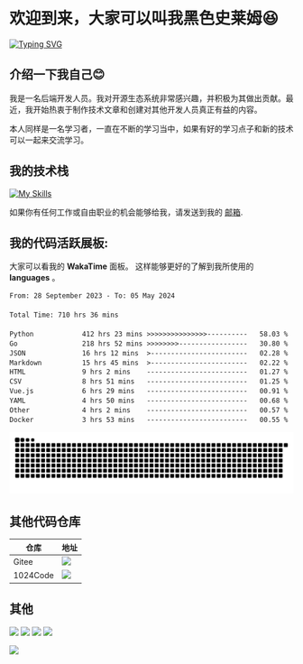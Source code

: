 # 欢迎到来，大家可以叫我黑色史莱姆😆

[![Typing SVG](https://readme-typing-svg.demolab.com?font=Fira+Code&pause=1000&color=95F70B&background=FFBB4F00&random=false&width=435&lines=%E6%88%91%E6%98%AF%E4%B8%80%E5%90%8D%E5%90%8E%E7%AB%AF%E5%BC%80%E5%8F%91%E8%80%85%F0%9F%98%8E;%E4%B8%BB%E8%A6%81%E7%9A%84%E5%BC%80%E5%8F%91%E8%AF%AD%E8%A8%80%E6%98%AFGolang%E5%92%8CPython;%E6%AC%A2%E8%BF%8E%E6%9D%A5%E5%88%B0%E6%88%91%E7%9A%84%E7%A9%BA%E9%97%B4%F0%9F%A5%B0)](https://git.io/typing-svg)

## 介绍一下我自己😊

我是一名后端开发人员。我对开源生态系统非常感兴趣，并积极为其做出贡献。最近，我开始热衷于制作技术文章和创建对其他开发人员真正有益的内容。

本人同样是一名学习者，一直在不断的学习当中，如果有好的学习点子和新的技术可以一起来交流学习。


## 我的技术栈

[![My Skills](https://skillicons.dev/icons?i=javascript,html,vue,css,sass,docker,sqlite,go,mysql,py,django,express,nginx,nodejs,redis,markdown,github,git,linux)](https://skillicons.dev)

如果你有任何工作或自由职业的机会能够给我，请发送到我的 <a href="mailto:3044639452@qq.com">邮箱</a>.

## 我的代码活跃展板: 

大家可以看我的 __WakaTime__ 面板。 这样能够更好的了解到我所使用的 __languages__ 。

<!--START_SECTION:waka-->

```txt
From: 28 September 2023 - To: 05 May 2024

Total Time: 710 hrs 36 mins

Python            412 hrs 23 mins >>>>>>>>>>>>>>>----------   58.03 %
Go                218 hrs 52 mins >>>>>>>>-----------------   30.80 %
JSON              16 hrs 12 mins  >------------------------   02.28 %
Markdown          15 hrs 45 mins  >------------------------   02.22 %
HTML              9 hrs 2 mins    -------------------------   01.27 %
CSV               8 hrs 51 mins   -------------------------   01.25 %
Vue.js            6 hrs 29 mins   -------------------------   00.91 %
YAML              4 hrs 50 mins   -------------------------   00.68 %
Other             4 hrs 2 mins    -------------------------   00.57 %
Docker            3 hrs 53 mins   -------------------------   00.55 %
```

<!--END_SECTION:waka-->

<picture>
  <source media="(prefers-color-scheme: dark)" srcset="https://raw.githubusercontent.com/xiuyusheng/xiuyusheng/output/github-snake-dark.svg">
  <source media="(prefers-color-scheme: light)" srcset="https://raw.githubusercontent.com/xiuyusheng/xiuyusheng/output/github-snake.svg">
  <img alt="github contribution grid snake animation" src="https://raw.githubusercontent.com/xiuyusheng/xiuyusheng/output/github-snake.svg">
</picture>

## 其他代码仓库

|仓库|地址|
|----|----|
|Gitee|<a href="https://gitee.com/xiuyusheng"><img src="https://stats.justsong.cn/api/website/?url=https://gitee.com&style=flat&logo=gitee"/></a>|
|1024Code|<a href="https://1024code.com/~PAIDAXING"><img src="https://stats.justsong.cn/api/website/?url=https://1024code.com/~PAIDAXING&style=flat&logo=data:image/png;base64,UklGRlwBAABXRUJQVlA4WAoAAAAYAAAADwAADwAAQUxQSI8AAAABcFNt27LcfwG8Ajk4/4aPLi10cndnpwYBPAOsOrL9jkeICAJJG88LLAZ/zL2smgGC45wdEBVNW4EwUNbXow1GmqZpJmEohXHc07B4sWelEHDof3K5gZTq/gSQlBt8enuTL17viF+F5aZTbn1zXkBc9X4SHjlgO/rsQEGKYr/mvnSiq26uJ/vXjoFx3sHvAQBWUDggVAAAALABAJ0BKhAAEAACADQlsAJ0MEZCJgAA/uwdf/qgRlc8nHokqcazZc9bL0Q8g7mSXvVPB/arT7fj+NnAf/BV9ODcKv6bmdeH0xL6GL/fc/x+MpYAAEVYSUZKAAAARXhpZgAATU0AKgAAAAgAAYdpAAQAAAABAAAAGgAAAAAAA6ABAAMAAAABAAEAAKACAAQAAAABAAAC0KADAAQAAAABAAAC0AAAAAA="/></a>|

## 其他
<a href="https://github.com/xiuyusheng"><img src="https://stats.justsong.cn/api/github?username=xiuyusheng&theme=dark&lang=zh-CN"/></a>
<a href="https://blog.csdn.net/weixin_63304209?spm=1000.2115.3001.5343"><img src="https://stats.justsong.cn/api/csdn?id=weixin_63304209&theme=dark&lang=zh-CN"/></a>
<a href="https://leetcode.cn/u/bei-bo-liang-yi/"><img src="https://stats.justsong.cn/api/leetcode/?username=bei-bo-liang-yi&cn=true&theme=dark&lang=zh-CN"/></a>
<a href="https://juejin.cn/user/4435878899888782/"><img src="https://stats.justsong.cn/api/juejin?id=4435878899888782&cn=true&theme=dark&lang=zh-CN"/></a>

<img src="https://www.animatedimages.org/data/media/562/animated-line-image-0184.gif" width="1920" height=""></img>
